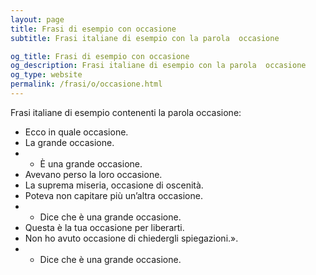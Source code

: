 ```yaml
---
layout: page
title: Frasi di esempio con occasione 
subtitle: Frasi italiane di esempio con la parola  occasione

og_title: Frasi di esempio con occasione 
og_description: Frasi italiane di esempio con la parola  occasione
og_type: website
permalink: /frasi/o/occasione.html
---
```


Frasi italiane di esempio contenenti la parola occasione:


- Ecco in quale occasione.
- La grande occasione.
- - È una grande occasione.
- Avevano perso la loro occasione.
- La suprema miseria, occasione di oscenità.
- Poteva non capitare più un’altra occasione.
- - Dice che è una grande occasione.
- Questa è la tua occasione per liberarti.
- Non ho avuto occasione di chiedergli spiegazioni.».
- - Dice che è una grande occasione.
